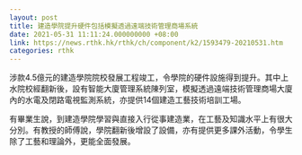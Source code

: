 ```yaml
---
layout: post
title: 建造學院提升硬件包括模擬透過遠端技術管理商場系統
date: 2021-05-31 11:11:24.000000000 +08:00
link: https://news.rthk.hk/rthk/ch/component/k2/1593479-20210531.htm
categories: rthk
---
```


涉款4.5億元的建造學院院校發展工程竣工，令學院的硬件設施得到提升。其中上水院校經翻新後，設有智能大廈管理系統陳列室，模擬透過遠端技術管理商場大廈內的水電及閉路電視監測系統，亦提供14個建造工藝技術培訓工場。

有畢業生說，到建造學院學習與直接入行從事建造業，在工藝及知識水平上有很大分別。有教授的師傅說，學院翻新後增設了設備，亦有提供更多課外活動，令學生除了工藝和理論外，更能全面發展。
